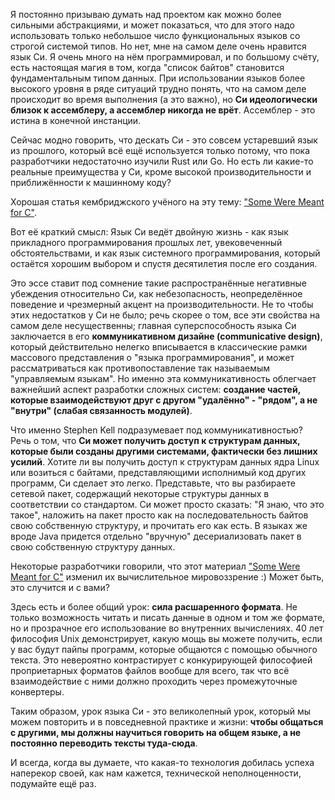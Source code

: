 Я постоянно призываю думать над проектом как можно более сильными абстракциями, и может показаться, что для этого надо использовать только небольшое число функциональных языков со строгой системой типов. Но нет, мне на самом деле очень нравится язык Си. Я очень много на нём программировал, и по большому счёту, есть настоящая магия в том, когда "список байтов" становится фундаментальным типом данных. При использовании языков более высокого уровня в ряде ситуаций трудно понять, что на самом деле происходит во время выполнения (а это важно), но **Си идеологически близок к ассемблеру, а ассемблер никогда не врёт**. Ассемблер - это истина в конечной инстанции.

Сейчас модно говорить, что дескать Си - это совсем устаревший язык из прошлого, который всё ещё используется только потому, что пока разработчики недостаточно изучили Rust или Go. Но есть ли какие-то реальные преимущества у Си, кроме высокой производительности и приближённости к машинному коду?

Хорошая статья кембриджского учёного на эту тему: ["Some Were Meant for C"](https://www.humprog.org/~stephen//research/papers/kell17some-preprint.pdf).

Вот её краткий смысл: Язык Си ведёт двойную жизнь - как язык прикладного программирования прошлых лет, увековеченный обстоятельствами, и как язык системного программирования, который остаётся хорошим выбором и спустя десятилетия после его создания.

Это эссе ставит под сомнение такие распространённые негативные убеждения относительно Си, как небезопасность, неопределённое поведение и чрезмерный акцент на производительности. Не то чтобы этих недостатков у Си не было; речь скорее о том, все эти свойства на самом деле несущественны; главная суперспособность языка Си заключается в его **коммуникативном дизайне (communicative design)**, который действительно нелегко вписывается в классические рамки массового представления о "языка программирования", и может рассматриваться как противопоставление так называемым "управляемым языкам". Но именно эта коммуникативность облегчает важнейший аспект разработки сложных систем: **создание частей, которые взаимодействуют друг с другом "удалённо" - "рядом", а не "внутри" (слабая связанность модулей)**.

Что именно Stephen Kell подразумевает под коммуникативностью? Речь о том, что **Си может получить доступ к структурам данных, которые были созданы другими системами, фактически без лишних усилий**. Хотите ли вы получить доступ к структурам данных ядра Linux или возиться с байтами, представляющими исполнимый код других программ, Си сделает это легко. Представьте, что вы разбираете сетевой пакет, содержащий некоторые структуры данных в соответствии со стандартом. Си может просто сказать: "Я знаю, что это такое", наложить на пакет просто как на последовательность байтов свою собственную структуру, и прочитать его как есть. В языках же вроде Java придется отдельно "вручную" десериализовать пакет в свою собственную структуру данных.

Некоторые разработчики говорили, что этот материал ["Some Were Meant for C"](https://www.humprog.org/~stephen//research/papers/kell17some-preprint.pdf) изменил их вычислительное мировоззрение :) Может быть, это случится и с вами?

Здесь есть и более общий урок: **сила расшаренного формата**. Не только возможность читать и писать данные в одном и том же формате, но и прозрачное его использование во внутренних вычислениях. 40 лет философия Unix демонстрирует, какую мощь вы можете получить, если у вас будут пайпы программ, которые общаются с помощью обычного текста. Это невероятно контрастирует с конкурирующей философией проприетарных форматов файлов вообще для всего, так что всё взаимодействие с ними должно проходить через промежуточные конвертеры.

Таким образом, урок языка Си - это великолепный урок, который мы можем повторить и в повседневной практике и жизни: **чтобы общаться с другими, мы должны научиться говорить на общем языке, а не постоянно переводить тексты туда-сюда**.

И всегда, когда вы думаете, что какая-то технология добилась успеха наперекор своей, как нам кажется, технической неполноценности, подумайте ещё раз. 
